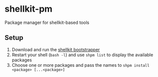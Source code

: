 # shellkit-pm
Package manager for shellkit-based tools

## Setup
1. Download and run the [shellkit bootstrapper](https://github.com/sanekits/shellkit-pm/releases/download/latest/shellkit-bootstrap.sh)
2. Restart your shell (`bash -l`) and use `shpm list` to display the available packages
3. Choose one or more packages and pass the names to `shpm install <package> [...<package>]`


